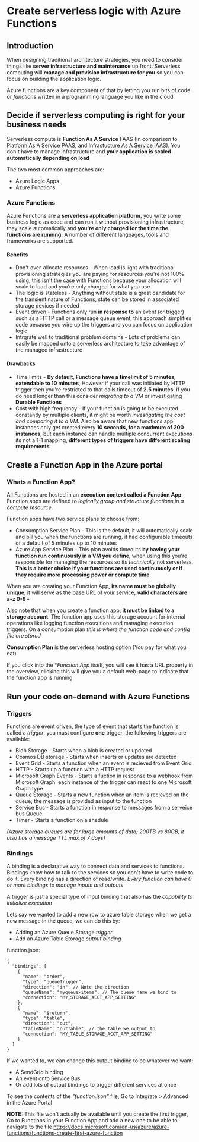 # Create serverless logic with Azure Functions

## Introduction

When designing traditional architecture strategies, you need to consider things like **server infrastructure and maintenance** up front. Serverless computing will **manage and provision infrastructure for you** so you can focus on building the application logic.

Azure functions are a key component of that by letting you run bits of code or *functions* written in a programming language you like in the cloud.

## Decide if serverless computing is right for your business needs

Serverless compute is **Function As A Service** FAAS (In comparison to Platform As A Service PAAS, and Infrastucture As A Service IAAS). You don't have to manage infrastructure and **your application is scaled automatically depending on load**

The two most common approaches are:
* Azure Logic Apps
* Azure Functions

### Azure Functions
Azure Functions are a **serverless application platform**, you write some business logic as code and can run it without provisioning infrastructure, they scale automatically and **you're only charged for the time the functions are running**. A number of different languages, tools and frameworks are supported.

#### Benefits
* Don't over-allocate resources - When load is light with traditional provisioning strategies you are paying for resources you're not 100% using, this isn't the case with Functions because your allocation will scale to load and you're only charged for what you use
* The logic is stateless - Anything without state is a great candidate for the transient nature of Functions, state can be stored in associated storage devices if needed
* Event driven - Functions only run **in response to** an event (or trigger) such as a HTTP call or a message queue event, this approach simplifies code because you wire up the triggers and you can focus on application logic
* Intrgrate well to traditional problem domains - Lots of problems can easily be mapped onto a serverless architecture to take advantage of the managed infrastructure

#### Drawbacks
* Time limits - **By default, Functions have a timelimit of 5 minutes, extendable to 10 minutes**, However if your call was initiated by HTTP trigger then you're restricted to that calls timeout of **2.5 minutes**. If you do need longer than this consider *migrating to a VM* or investigating **Durable Functions**
* Cost with high frequency - If your function is going to be executed constantly by multiple clients, it might be worth *investigating the cost and comparing it to a VM*. Also be aware that new functions app instances only get created every **10 seconds, for a maximum of 200 instances**, but each instance can handle multiple concurrent executions its not a 1-1 mapping, **different types of triggers have different scaling requirements**

## Create a Function App in the Azure portal

### Whats a Function App?
All Functions are hosted in an **execution context called a Function App**. Function apps are defined to *logically group and structure functions in a compute resource*.

Function apps have two service plans to choose from:
* Consumption Service Plan - This is the default, it will automatically scale and bill you when the functions are running, it had configurable timeouts of a default of 5 minutes up to 10 minutes
* Azure App Service Plan - This plan avoids timeouts **by having your function run continuously in a VM you define**, when using this you're responsible for managing the resources so its *technically* not serverless. **This is a better choice if your functions are used continuously or if they require more processing power or compute time**

When you are creating your Function App, **its name must be globally unique**, it will serve as the base URL of your service, **valid characters are: a-z 0-9 -**

Also note that when you create a function app, **it must be linked to a storage account**. The function app uses this storage account for internal operations like logging function executions and managing execution triggers. On a consumption plan *this is where the function code and config file are stored*

**Consumption Plan** is the serverless hosting option (You pay for what you eat)

If you click into the **Function App* itself, you will see it has a URL property in the overview, clicking this will give you a default web-page to indicate that the function app is running

## Run your code on-demand with Azure Functions

### Triggers
Functions are event driven, the type of event that starts the function is called a *trigger*, you must configure **one** trigger, the following triggers are available:
* Blob Storage - Starts when a blob is created or updated
* Cosmos DB storage - Starts when inserts or updates are detected
* Event Grid - Starts a function when an event is recieved from Event Grid
* HTTP - Starts up a function with a HTTP request
* Microsoft Graph Events - Starts a fuction in response to a webhook from Microsoft Graph, each instance of the trigger can react to one Microsoft Graph type
* Queue Storage - Starts a new function when an item is recieved on the queue, the message is provided as input to the function
* Service Bus - Starts a function in response to messages from a serveice bus Queue
* Timer - Starts a function on a shedule

*(Azure storage queues are for large amounts of data; 200TB vs 80GB, it also has a message TTL max of 7 days)*

### Bindings
A binding is a declarative way to connect data and services to functions. Bindings know how to talk to the services so you don't have to write code to do it. Every binding has a direction of read/write. *Every function can have 0 or more bindings to manage inputs and outputs*

A trigger is just a special type of input binding that also has the *capability to initialize execution*

Lets say we wanted to add a new row to azure table storage when we get a new message in the queue, we can do this by:
* Adding an Azure Queue Storage *trigger*
* Add an Azure Table Storage *output binding*

function.json:
``` 
{
  "bindings": [
    {
      "name": "order",
      "type": "queueTrigger",
      "direction": "in", // Note the direction
      "queueName": "myqueue-items", // The queue name we bind to
      "connection": "MY_STORAGE_ACCT_APP_SETTING"
    },
    {
      "name": "$return",
      "type": "table",
      "direction": "out",
      "tableName": "outTable", // the table we output to
      "connection": "MY_TABLE_STORAGE_ACCT_APP_SETTING"
    }
  ]
}
```
If we wanted to, we can change this output binding to be whatever we want:
* A SendGrid binding
* An event onto Service Bus
* Or add lots of output bindings to trigger different services at once

To see the contents of the *"function.json"* file, Go to Integrate > Advanced in the Azure Portal

**NOTE:** This file won't actually be available until you create the first trigger, Go to Functions in your Function App and add a new one to be able to navigate to the file
https://docs.microsoft.com/en-us/azure/azure-functions/functions-create-first-azure-function